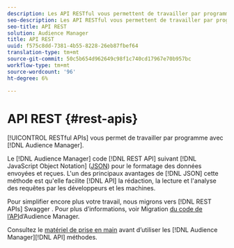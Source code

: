 ```yaml
---
description: Les API RESTful vous permettent de travailler par programmation avec l'Audience Manager.
seo-description: Les API RESTful vous permettent de travailler par programmation avec l'Audience Manager.
seo-title: API REST
solution: Audience Manager
title: API REST
uuid: f575c8dd-7381-4b55-8228-26eb87fbef64
translation-type: tm+mt
source-git-commit: 50c5b654d962649c98f1c740cd17967e70b957bc
workflow-type: tm+mt
source-wordcount: '96'
ht-degree: 6%

---
```



# API REST {#rest-apis}

[!UICONTROL RESTful APIs] vous permet de travailler par programme avec [!DNL Audience Manager].

Le [!DNL Audience Manager] code [!DNL REST API] suivant [!DNL JavaScript Object Notation] ([JSON](https://www.json.org/)) pour le formatage des données envoyées et reçues. L&#39;un des principaux avantages de [!DNL JSON] cette méthode est qu&#39;elle facilite [!DNL API] la rédaction, la lecture et l&#39;analyse des requêtes par les développeurs et les machines.

Pour simplifier encore plus votre travail, nous migrons vers [!DNL REST APIs] Swagger [](https://swagger.io/solutions/api-documentation/). Pour plus d’informations, voir Migration [du code de l’API](/help/using/api/api-swagger-migration.md)d’Audience Manager.

Consultez le [matériel de prise en main](../../api/rest-api-main/aam-api-getting-started.md#getting-started-with-rest-apis) avant d’utiliser les [!DNL Audience Manager][!DNL API] méthodes.